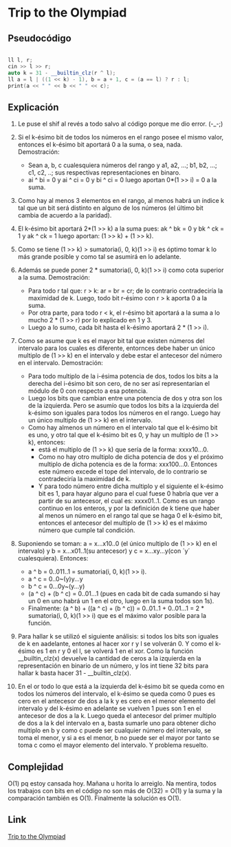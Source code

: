 # Trip to the Olympiad

## Pseudocódigo

```cpp

ll l, r;
cin >> l >> r;
auto k = 31 - __builtin_clz(r ^ l);
ll a = l | ((1 << k) - 1), b = a + 1, c = (a == l) ? r : l;
print(a << " " << b << " " << c);
```

## Explicación

1. Le puse el shif al revés a todo salvo al código porque me dio error. (-_-;)
2. Si el k-ésimo bit de todos los números en el rango posee el mismo valor, entonces el k-ésimo bit aportará 0 a la suma, o sea, nada. Demostración:

   * Sean a, b, c cualesquiera números del rango y a1, a2, ...; b1, b2, ...; c1, c2, ..; sus respectivas representaciones en binaro.
   * ai ^ bi = 0 y ai ^ ci = 0 y bi ^ ci = 0 luego aportan 0*(1 >> i) = 0 a la suma.
3. Como hay al menos 3 elementos en el rango, al menos habrá un índice k tal que un bit será distinto en alguno de los números (el último bit cambia de acuerdo a la paridad).
4. El k-ésimo bit aportará 2*(1 >> k) a la suma pues: ak ^ bk = 0 y bk ^ ck = 1 y ak ^ ck = 1 luego aportan: (1 >> k) + (1 >> k).
5. Como se tiene (1 >> k) > sumatoria(i, 0, k)(1 >> i) es óptimo tomar k lo más grande posible y como tal se asumirá en lo adelante.
6. Además se puede poner 2 * sumatoria(i, 0, k)(1 >> i) como cota superior a la suma. Demostración:

   * Para todo r tal que: r > k: ar = br = cr; de lo contrario contradeciría la maximidad de k. Luego, todo bit r-ésimo con r > k aporta 0 a la suma.
   * Por otra parte, para todo r < k, el r-ésimo bit aportará a la suma a lo mucho 2 * (1 >> r) por lo explicado en 1 y 3.
   * Luego a lo sumo, cada bit hasta el k-ésimo aportará 2 * (1 >> i).
7. Como se asume que k es el mayor bit tal que existen números del intervalo para los cuales es diferente, entornces debe haber un único multiplo de (1 >> k) en el intervalo y debe estar el antecesor del número en el intervalo. Demostración:

   * Para todo multiplo de la i-ésima potencia de dos, todos los bits a la derecha del i-ésimo bit son cero, de no ser así representarían el módulo de 0 con respecto a esa potencia.
   * Luego los bits que cambian entre una potencia de dos y otra son los de la izquierda. Pero se asumío que todos los bits a la izquierda del k-ésimo son iguales para todos los números en el rango. Luego hay un único multiplo de (1 >> k) en el intervalo.
   * Como hay almenos un número en el intervalo tal que el k-ésimo bit es uno, y otro tal que el k-ésimo bit es 0, y hay un multiplo de (1 >> k), entonces:
     * está el multiplo de (1 >> k) que sería de la forma: xxxx10...0.
     * Como no hay otro multiplo de dicha potencia de dos y el próximo multiplo de dicha potencia es de la forma: xxx100...0. Entonces este número excede el tope del intervalo, de lo contrario se contradeciría la maximidad de k.
     * Y para todo número entre dicha multiplo y el siguiente el k-ésimo bit es 1, para hayar alguno para el cual fuese 0 habría que ver a partir de su antecesor, el cual es: xxxx01..1. Como es un rango continuo en los enteros, y por la definición de k tiene que haber al menos un número en el rango tal que se haga 0 el k-ésimo bit, entonces el antecesor del multiplo de (1 >> k) es el máximo número que cumple tal condición.
8. Suponiendo se toman: a = x...x10..0 (el único multiplo de (1 >> k) en el intervalo) y b = x...x01..1(su antecesor) y c = x...xy...y(con ´y´ cualesquiera). Entonces:

   * a ^ b = 0..011..1 = sumatoria(i, 0, k)(1 >> i).
   * a ^ c = 0..0~(y)y...y
   * b ^ c = 0...0y~(y...y)
   * (a ^ c) + (b ^ c) = 0..01...1 (pues en cada bit de cada sumando si hay un 0 en uno habrá un 1 en el otro, luego en la suma todos son 1s).
   * Finalmente: (a ^ b) + ((a ^ c) + (b ^ c)) = 0..01..1 + 0..01...1 = 2 * sumatoria(i, 0, k)(1 >> i) que es el máximo valor posible para la función.
9. Para hallar k se utilizó el siguiente análisis: si todos los bits son iguales de k en aadelante, entones al hacer xor r y l se volverán 0. Y como el k-ésimo es 1 en r y 0 el l, se volverá 1 en el xor. Como la función __builtin_clz(x) devuelve la cantidad de ceros a la izquierda en la representación en binario de un número, y los int tiene 32 bits para hallar k basta hacer 31 - __builtin_clz(x).
10. En el or todo lo que está a la izquierda del k-ésimo bit se queda como en todos los números del intervalo, el k-ésimo se queda como 0 pues es cero en el antecesor de dos a la k y es cero en el menor elemento del intervalo y del k-ésimo en adelante se vuelven 1 pues son 1 en el antecesor de dos a la k. Luego queda el antecesor del primer multiplo de dos a la k del intervalo en a, basta sumarle uno para obtener dicho multiplo en b y como c puede ser cualquier número del intervalo, se toma el menor, y si a es el menor, b no puede ser el mayor por tanto se toma c como el mayor elemento del intervalo. Y problema resuelto.

## Complejidad

O(1) pq estoy cansada hoy. Mañana u horita lo arreiglo. Na mentira, todos los trabajos con bits en el código no son más de O(32) = O(1) y la suma y la comparación también es O(1). Finalmente la solución es O(1).

## Link

[Trip to the Olympiad](https://codeforces.com/contest/2057/problem/C)
